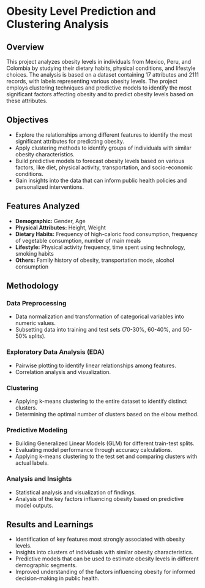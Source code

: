 # Obesity Level Prediction and Clustering Analysis

## Overview

This project analyzes obesity levels in individuals from Mexico, Peru, and Colombia by studying their dietary habits, physical conditions, and lifestyle choices. The analysis is based on a dataset containing 17 attributes and 2111 records, with labels representing various obesity levels. The project employs clustering techniques and predictive models to identify the most significant factors affecting obesity and to predict obesity levels based on these attributes.

## Objectives

- Explore the relationships among different features to identify the most significant attributes for predicting obesity.
- Apply clustering methods to identify groups of individuals with similar obesity characteristics.
- Build predictive models to forecast obesity levels based on various factors, like diet, physical activity, transportation, and socio-economic conditions.
- Gain insights into the data that can inform public health policies and personalized interventions.

## Features Analyzed

- **Demographic:** Gender, Age
- **Physical Attributes:** Height, Weight
- **Dietary Habits:** Frequency of high-caloric food consumption, frequency of vegetable consumption, number of main meals
- **Lifestyle:** Physical activity frequency, time spent using technology, smoking habits
- **Others:** Family history of obesity, transportation mode, alcohol consumption

## Methodology

### Data Preprocessing
- Data normalization and transformation of categorical variables into numeric values.
- Subsetting data into training and test sets (70-30%, 60-40%, and 50-50% splits).

### Exploratory Data Analysis (EDA)
- Pairwise plotting to identify linear relationships among features.
- Correlation analysis and visualization.

### Clustering
- Applying k-means clustering to the entire dataset to identify distinct clusters.
- Determining the optimal number of clusters based on the elbow method.

### Predictive Modeling
- Building Generalized Linear Models (GLM) for different train-test splits.
- Evaluating model performance through accuracy calculations.
- Applying k-means clustering to the test set and comparing clusters with actual labels.

### Analysis and Insights
- Statistical analysis and visualization of findings.
- Analysis of the key factors influencing obesity based on predictive model outputs.

## Results and Learnings

- Identification of key features most strongly associated with obesity levels.
- Insights into clusters of individuals with similar obesity characteristics.
- Predictive models that can be used to estimate obesity levels in different demographic segments.
- Improved understanding of the factors influencing obesity for informed decision-making in public health.
